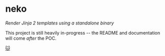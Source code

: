 # neko

_Render Jinja 2 templates using a standalone binary_

This project is still heavily in-progress -- the README and documentation will
come _after_ the POC.

[:cat:](https://github.com/loksonarius/neko)
